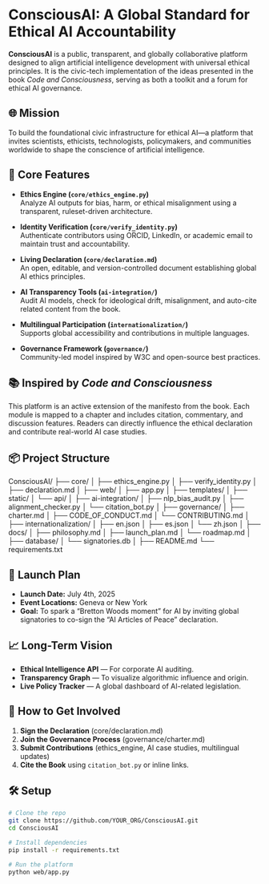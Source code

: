 # ConsciousAI: A Global Standard for Ethical AI Accountability

**ConsciousAI** is a public, transparent, and globally collaborative platform designed to align artificial intelligence development with universal ethical principles. It is the civic-tech implementation of the ideas presented in the book *Code and Consciousness*, serving as both a toolkit and a forum for ethical AI governance.

## 🌐 Mission
To build the foundational civic infrastructure for ethical AI—a platform that invites scientists, ethicists, technologists, policymakers, and communities worldwide to shape the conscience of artificial intelligence.

## 🔑 Core Features

- **Ethics Engine (`core/ethics_engine.py`)**  
  Analyze AI outputs for bias, harm, or ethical misalignment using a transparent, ruleset-driven architecture.

- **Identity Verification (`core/verify_identity.py`)**  
  Authenticate contributors using ORCID, LinkedIn, or academic email to maintain trust and accountability.

- **Living Declaration (`core/declaration.md`)**  
  An open, editable, and version-controlled document establishing global AI ethics principles.

- **AI Transparency Tools (`ai-integration/`)**  
  Audit AI models, check for ideological drift, misalignment, and auto-cite related content from the book.

- **Multilingual Participation (`internationalization/`)**  
  Supports global accessibility and contributions in multiple languages.

- **Governance Framework (`governance/`)**  
  Community-led model inspired by W3C and open-source best practices.

## 📚 Inspired by *Code and Consciousness*
This platform is an active extension of the manifesto from the book. Each module is mapped to a chapter and includes citation, commentary, and discussion features. Readers can directly influence the ethical declaration and contribute real-world AI case studies.

## 📦 Project Structure
ConsciousAI/
├── core/
│   ├── ethics_engine.py
│   ├── verify_identity.py
│   ├── declaration.md
│
├── web/
│   ├── app.py
│   ├── templates/
│   ├── static/
│   └── api/
│
├── ai-integration/
│   ├── nlp_bias_audit.py
│   ├── alignment_checker.py
│   └── citation_bot.py
│
├── governance/
│   ├── charter.md
│   ├── CODE_OF_CONDUCT.md
│   └── CONTRIBUTING.md
│
├── internationalization/
│   ├── en.json
│   ├── es.json
│   └── zh.json
│
├── docs/
│   ├── philosophy.md
│   ├── launch_plan.md
│   └── roadmap.md
│
├── database/
│   └── signatories.db
│
├── README.md
└── requirements.txt
## 📅 Launch Plan

- **Launch Date:** July 4th, 2025  
- **Event Locations:** Geneva or New York  
- **Goal:** To spark a “Bretton Woods moment” for AI by inviting global signatories to co-sign the “AI Articles of Peace” declaration.

## 📈 Long-Term Vision

- **Ethical Intelligence API** — For corporate AI auditing.  
- **Transparency Graph** — To visualize algorithmic influence and origin.  
- **Live Policy Tracker** — A global dashboard of AI-related legislation.

## 🤝 How to Get Involved

1. **Sign the Declaration** (core/declaration.md)  
2. **Join the Governance Process** (governance/charter.md)  
3. **Submit Contributions** (ethics_engine, AI case studies, multilingual updates)  
4. **Cite the Book** using `citation_bot.py` or inline links.

## 🛠️ Setup

```bash
# Clone the repo
git clone https://github.com/YOUR_ORG/ConsciousAI.git
cd ConsciousAI

# Install dependencies
pip install -r requirements.txt

# Run the platform
python web/app.py


